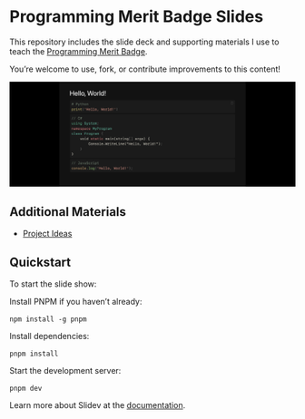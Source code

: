# Programming Merit Badge Slides

This repository includes the slide deck and supporting materials I use to teach the [Programming Merit Badge](https://www.scouting.org/merit-badges/programming/).

You’re welcome to use, fork, or contribute improvements to this content!

![Example slide](./images/The%20Programming%20Merit%20Badge%20-%20Slidev.png)

## Additional Materials

- [Project Ideas](project-ideas.md)

## Quickstart

To start the slide show:

Install PNPM if you haven’t already:

```shell
npm install -g pnpm
```

Install dependencies:

```shell
pnpm install
```

Start the development server:

```shell
pnpm dev
```

Learn more about Slidev at the [documentation](https://sli.dev/).
